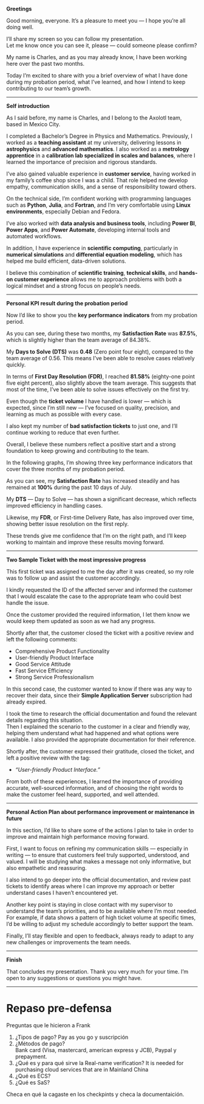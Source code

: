 
**Greetings**

Good morning, everyone. It’s a pleasure to meet you — I hope you’re all doing well.

I’ll share my screen so you can follow my presentation.  
Let me know once you can see it, please — could someone please confirm?

My name is Charles, and as you may already know, I have been working here over the past two months.

Today I’m excited to share with you a brief overview of what I have done during my probation period, what I’ve learned, and how I intend to keep contributing to our team’s growth.

---
**Self introduction**

As I said before, my name is Charles, and I belong to the Axolotl team, based in Mexico City.

I completed a Bachelor’s Degree in Physics and Mathematics.
Previously, I worked as a **teaching assistant** at my university, delivering lessons in **astrophysics** and **advanced mathematics**. I also worked as a **metrology apprentice** in a **calibration lab specialized in scales and balances**, where I learned the importance of precision and rigorous standards.
 
I’ve also gained valuable experience in **customer service**, having worked in my family’s coffee shop since I was a child. That role helped me develop empathy, communication skills, and a sense of responsibility toward others.
 
On the technical side, I’m confident working with programming languages such as **Python**, **Julia**, and **Fortran**, and I’m very comfortable using **Linux environments**, especially Debian and Fedora.
 
I’ve also worked with **data analysis and business tools**, including **Power BI**, **Power Apps**, and **Power Automate**, developing internal tools and automated workflows.
 
In addition, I have experience in **scientific computing**, particularly in **numerical simulations** and **differential equation modeling**, which has helped me build efficient, data-driven solutions.

I believe this combination of **scientific training**, **technical skills**, and **hands-on customer experience** allows me to approach problems with both a logical mindset and a strong focus on people’s needs.

---
**Personal KPI result during the probation period**

Now I’d like to show you the **key performance indicators** from my probation period.

As you can see, during these two months, my **Satisfaction Rate** was **87.5%**, which is slightly higher than the team average of 84.38%.

My **Days to Solve (DTS)** was **0.48** (Zero point four eight), compared to the team average of 0.56. This means I’ve been able to resolve cases relatively quickly.

In terms of **First Day Resolution (FDR)**, I reached **81.58%** (eighty-one point five eight percent), also slightly above the team average. This suggests that most of the time, I’ve been able to solve issues effectively on the first try.

Even though the **ticket volume** I have handled is lower — which is expected, since I’m still new — I’ve focused on quality, precision, and learning as much as possible with every case.

I also kept my number of **bad satisfaction tickets** to just one, and I’ll continue working to reduce that even further.

Overall, I believe these numbers reflect a positive start and a strong foundation to keep growing and contributing to the team.

In the following graphs, I’m showing three key performance indicators that cover the three months of my probation period.

As you can see, my **Satisfaction Rate** has increased steadily and has remained at **100%** during the past 10 days of July.

My **DTS** — Day to Solve — has shown a significant decrease, which reflects improved efficiency in handling cases.

Likewise, my **FDR**, or First-time Delivery Rate, has also improved over time, showing better issue resolution on the first reply.

These trends give me confidence that I’m on the right path, and I’ll keep working to maintain and improve these results moving forward.

---
**Two Sample Ticket with the most impressive progress**

This first ticket was assigned to me the day after it was created, so my role was to follow up and assist the customer accordingly.

I kindly requested the ID of the affected server and informed the customer that I would escalate the case to the appropriate team who could best handle the issue.

Once the customer provided the required information, I let them know we would keep them updated as soon as we had any progress.

Shortly after that, the customer closed the ticket with a positive review and left the following comments:

- Comprehensive Product Functionality
- User-friendly Product Interface
- Good Service Attitude
- Fast Service Efficiency
- Strong Service Professionalism

In this second case, the customer wanted to know if there was any way to recover their data, since their **Simple Application Server** subscription had already expired.

I took the time to research the official documentation and found the relevant details regarding this situation.  
Then I explained the scenario to the customer in a clear and friendly way, helping them understand what had happened and what options were available. I also provided the appropriate documentation for their reference.

Shortly after, the customer expressed their gratitude, closed the ticket, and left a positive review with the tag:

- _“User-friendly Product Interface.”_

From both of these experiences, I learned the importance of providing accurate, well-sourced information, and of choosing the right words to make the customer feel heard, supported, and well attended.

---
**Personal Action Plan about performance improvement or maintenance in future**

In this section, I’d like to share some of the actions I plan to take in order to improve and maintain high performance moving forward.

First, I want to focus on refining my communication skills — especially in writing — to ensure that customers feel truly supported, understood, and valued. I will be studying what makes a message not only informative, but also empathetic and reassuring.

I also intend to go deeper into the official documentation, and review past tickets to identify areas where I can improve my approach or better understand cases I haven’t encountered yet.

Another key point is staying in close contact with my supervisor to understand the team’s priorities, and to be available where I’m most needed. For example, if data shows a pattern of high ticket volume at specific times, I’d be willing to adjust my schedule accordingly to better support the team.

Finally, I’ll stay flexible and open to feedback, always ready to adapt to any new challenges or improvements the team needs.

---
**Finish**

That concludes my presentation. Thank you very much for your time. I’m open to any suggestions or questions you might have.

----
# Repaso pre-defensa


Preguntas que le hicieron a Frank
1. ¿Tipos de pago?
	Pay as you go y suscripción
2. ¿Métodos de pago?  
	Bank card (Visa, mastercard, american express y JCB), Paypal y prepayment.
3. ¿Qué es y para qué sirve la Real-name verification?
	It is needed for purchasing cloud services that are in Mainland China
4. ¿Qué es ECS?
5. ¿Qué es SaS?

Checa en qué la cagaste en los checkpints y checa la documentaición.

